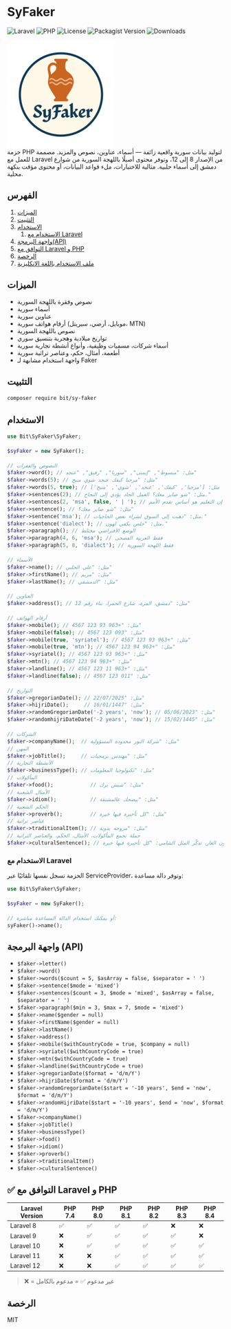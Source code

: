 
# SyFaker
![Laravel](https://img.shields.io/badge/Laravel-8–12-f53003?style=flat&logo=laravel&logoColor=white)
![PHP](https://img.shields.io/badge/PHP-7.4–8.4-4F5B93?style=flat&logo=php&logoColor=white)
![License](https://img.shields.io/github/license/bit-01/sy-faker?style=flat)
![Packagist Version](https://img.shields.io/packagist/v/bit/sy-faker?style=flat)
![Downloads](https://img.shields.io/packagist/dt/bit/sy-faker?style=flat)

<img src="image.png" alt="SyFaker" width="250" style="display: block;" />
حزمة PHP لتوليد بيانات سورية واقعية زائفة — أسماء، عناوين، نصوص والمزيد. مصممة للعمل مع Laravel من الإصدار 8 إلى 12، وتوفر محتوى أصيلًا باللهجة السورية من شوارع دمشق إلى أسماء حلبية. مثالية للاختبارات، ملء قواعد البيانات، أو محتوى مؤقت بنكهة محلية.

## الفهرس
1. [الميزات](#الميزات)
1. [التثبيت](#التثبيت)
1. [الاستخدام](#الاستخدام)
    1. [الاستخدام مع Laravel](#الاستخدام-مع-laravel)
1. [واجهة البرمجة(API)](#واجهة-البرمجة-api)
1. [التوافق مع Laravel و PHP](#-التوافق-مع-laravel-و-php)
1. [الرخصة](#الرخصة)
1. [ملف الاستخدام باللغة الانكليزية](./README.md)

## الميزات
- نصوص وفقرة باللهجة السورية
- أسماء سورية
- عناوين سورية
- أرقام هواتف سورية (موبايل، أرضي، سيريتل، MTN)
- نصوص باللهجة السورية
- تواريخ ميلادية وهجرية بتنسيق سوري
- أسماء شركات، مسميات وظيفية، وأنواع أنشطة تجارية سورية
- أطعمة، أمثال، حكم، وعناصر تراثية سورية
- واجهة استخدام مشابهة لـ Faker


## التثبيت
```bash
composer require bit/sy-faker
```

## الاستخدام
```php
use Bit\SyFaker\SyFaker;

$syFaker = new SyFaker();

// النصوص والفقرات
$faker->word(); // مثل: "مبسوط", "إيمتى", "سوريا", "رفيق", "عنجد"
$faker->words(5); // مثل: "مرحبا كيفك عنجد شوي منيح"
$faker->words(5, true); // مثل: ['مرحبا', 'كيفك', 'عنجد', 'شوي', 'منيح']
$faker->sentences(2); // مثل: "شو صاير معك؟ العمل الجاد يؤدي إلى النجاح."
$faker->sentences(2, 'msa', false, ' | '); // مثل: "ذهبت إلى السوق | إن التعليم هو أساس تقدم الأمم."
$faker->sentence(); // مثل: "شو صاير معك؟"
$faker->sentence('msa'); // مثل: "ذهبت إلى السوق لشراء بعض الحاجيات."
$faker->sentence('dialect'); // مثل: "خلص بكفي لهون."
$faker->paragraph(); // الوضع الافتراضي مختلط
$faker->paragraph(4, 6, 'msa'); // فقط العربية الفصحى
$faker->paragraph(5, 8, 'dialect'); // فقط اللهجة السورية

// الأسماء
$faker->name(); // مثل: "علي الحلبي"
$faker->firstName(); // مثل: "مريم"
$faker->lastName(); // مثل: "الدمشقي"

// العناوين
$faker->address(); // مثل: "دمشق، المزة، شارع الحمرا، بناء رقم 12"

// أرقام الهواتف
$faker->mobile(); // مثل: "+963 93 123 4567"
$faker->mobile(false); // مثل: "093 123 4567"
$faker->mobile(true, 'syriatel'); // مثل: "+963 93 123 4567"
$faker->mobile(true, 'mtn'); // مثل: "+963 94 123 4567"
$faker->syriatel(); // مثل: "+963 93 123 4567"
$faker->mtn(); // مثل: "+963 94 123 4567"
$faker->landline(); // مثل: "+963 11 123 4567"
$faker->landline(false); // مثل: "011 123 4567"

// التواريخ
$faker->gregorianDate(); // مثل: "22/07/2025"
$faker->hijriDate();     // مثل: "16/01/1447"
$faker->randomGregorianDate('-2 years', 'now'); // مثل: "05/06/2023"
$faker->randomhijriDateDate('-2 years', 'now'); // مثل: "15/02/1445"

// الشركات
$faker->companyName();  // مثل: "شركة النور محدودة المسؤولية"
// المهن
$faker->jobTitle();     // مثل: "مهندس برمجيات"
// الأنشطة التجارية
$faker->businessType(); // مثل: "تكنولوجيا المعلومات"
// المأكولات
$faker->food();            // مثل: "شيش برك"
// الأمثال الشعبية
$faker->idiom();           // مثل: "بيضحك عالمشنقة"
// الحكم الشعبية
$faker->proverb();         // مثل: "كل تأخيرة فيها خيرة"
// عناصر تراثية
$faker->traditionalItem(); // مثل: "مروحة يدوية"
// جملة تجمع المأكولات، الأمثال، الحكم، والعناصر التراثية
$faker->culturalSentence(); // مثل: وأنت عم تاكل محشي كوسا جنب صابون الغار، تذكّر المثل الشامي: "كل تأخيرة فيها خيرة".

```

### الاستخدام مع Laravel
الحزمة تسجل نفسها تلقائيًا عبر ServiceProvider، وتوفر دالة مساعدة:
```php
use Bit\SyFaker\SyFaker;

$syFaker = new SyFaker();

// أو يمكنك استخدام الدالة المساعدة مباشرة:
syFaker()->name();

```
## واجهة البرمجة (API)
- `$faker->letter()`
- `$faker->word()`
- `$faker->words($count = 5, $asArray = false, $separator = ' ')`
- `$faker->sentence($mode = 'mixed')`
- `$faker->sentences($count = 3, $mode = 'mixed', $asArray = false, $separator = ' ')`
- `$faker->paragraph($min = 3, $max = 7, $mode = 'mixed')`
- `$faker->name($gender = null)`
- `$faker->firstName($gender = null)`
- `$faker->lastName()`
- `$faker->address()`
- `$faker->mobile($withCountryCode = true, $company = null)`
- `$faker->syriatel($withCountryCode = true)`
- `$faker->mtn($withCountryCode = true)`
- `$faker->landline($withCountryCode = true)`
- `$faker->gregorianDate($format = 'd/m/Y')`
- `$faker->hijriDate($format = 'd/m/Y')`
- `$faker->randomGregorianDate($start = '-10 years', $end = 'now', $format = 'd/m/Y')`
- `$faker->randomHijriDate($start = '-10 years', $end = 'now', $format = 'd/m/Y')`
- `$faker->companyName()`
- `$faker->jobTitle()`
- `$faker->businessType()`
- `$faker->food()`
- `$faker->idiom()`
- `$faker->proverb()`
- `$faker->traditionalItem()`
- `$faker->culturalSentence()`

## ✅ التوافق مع Laravel و PHP

| Laravel Version | PHP 7.4 | PHP 8.0 | PHP 8.1 | PHP 8.2 | PHP 8.3 | PHP 8.4 |
|-----------------|---------|---------|---------|---------|---------|---------|
| Laravel 8       | ✅      | ✅      | ✅      | ✅      | ❌      | ❌      |
| Laravel 9       | ❌      | ✅      | ✅      | ✅      | ✅      | ❌      |
| Laravel 10      | ❌      | ✅      | ✅      | ✅      | ✅      | ✅      |
| Laravel 11      | ❌      | ❌      | ✅      | ✅      | ✅      | ✅      |
| Laravel 12      | ❌      | ❌      | ✅      | ✅      | ✅      | ✅      |


> ❌ = غير مدعوم
> ✅ = مدعوم بالكامل



## الرخصة
MIT 

